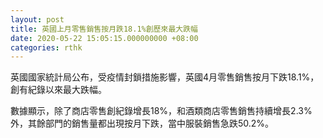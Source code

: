 ```yaml
---
layout: post
title: 英國上月零售銷售按月跌18.1%創歷來最大跌幅
date: 2020-05-22 15:05:15.000000000 +08:00
categories: rthk
---
```


英國國家統計局公布，受疫情封鎖措施影響，英國4月零售銷售按月下跌18.1%，創有紀錄以來最大跌幅。

數據顯示，除了商店零售創紀錄增長18%，和酒類商店零售銷售持續增長2.3%外，其餘部門的銷售量都出現按月下跌，當中服裝銷售急跌50.2%。

